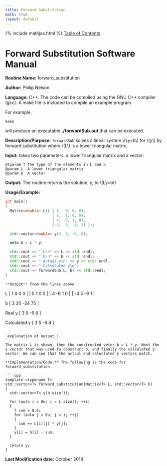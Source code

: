 ```yaml
---
title: Forward Substitution
math: true
layout: default
---
```

{% include mathjax.html %}
<a href="https://philipnelson5.github.io/math4610/SoftwareManual"> Table of Contents </a>
# Forward Substitution Software Manual

**Routine Name:** forward_substitution

**Author:** Philip Nelson

**Language:** C++. The code can be compiled using the GNU C++ compiler (gcc). A make file is included to compile an example program

For example,

```
make
```

will produce an executable **./forwardSub.out** that can be executed.

**Description/Purpose:** `forwardSub` solves a linear system \\(Ly=b\\) for \\(y\\) by forward substitution where \\(L\\) is a lower triangular matrix.

**Input:**  takes two parameters, a lower triangular matrix and a vector:

```
@tparam T The type of the elements in L and b
@param L  A lower triangular matrix
@param b  A vector
```

**Output:** The routine returns the solution, y, to \\(Ly=b\\)

**Usage/Example:**

``` cpp
int main()
{
  Matrix<double> L({ { 1,  0, 0, 0},
                     { 5,  1, 0, 0},
                     { 4, -6, 1, 0},
                     {-4,  5, -9, 1} });

  std::vector<double> y{3, 5, -6, 8};

  auto b = L * y;

  std::cout << " L\n" << L << std::endl;
  std::cout << " b\n" << b << std::endl;
  std::cout << " Actual y\n" << y << std::endl;
  std::cout << " Calculated y\n";
  std::cout << forwardSub(L, b) << std::endl;
}

**Output** from the lines above

```
 L
|          1         0         0         0 |
|          5         1         0         0 |
|          4        -6         1         0 |
|         -4         5        -9         1 |

 b
[          3        20       -24        75 ]

 Real y
[          3         5        -6         8 ]

 Calculated y
[          3         5        -6         8 ]

```

_explanation of output_:

The matrix L is shown, then the constructed vetor b = L * y. Next the y vector that was used to construct b, and finally the calculated y vector. We can see that the actaul and caluclated y vectors match.

**Implementation/Code:** The following is the code for forward_substitution

``` cpp
template <typename T>
std::vector<T> forward_substitution(Matrix<T> L, std::vector<T> b)
{
  std::vector<T> y(b.size());

  for (auto i = 0u; i < L.size(); ++i)
  {
    T sum = 0.0;
    for (auto j = 0u; j < i; ++j)
    {
      sum += L[i][j] * y[j];
    }
    y[i] = b[i] - sum;
  }

  return y;
}
```

**Last Modification date:** October 2018
